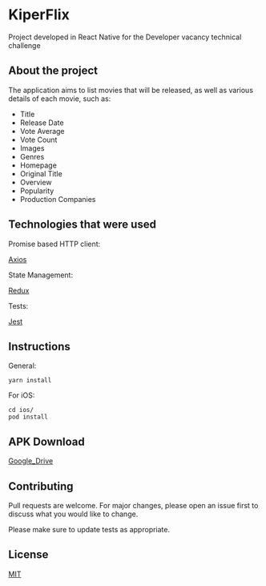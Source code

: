 # KiperFlix

Project developed in React Native for the Developer vacancy technical challenge

## About the project

The application aims to list movies that will be released, as well as various details of each movie, such as:

- Title
- Release Date
- Vote Average
- Vote Count
- Images
- Genres
- Homepage
- Original Title
- Overview
- Popularity
- Production Companies

## Technologies that were used

Promise based HTTP client:

[Axios](https://github.com/axios/axios)

State Management:

[Redux](https://redux.js.org/)

Tests:

[Jest](https://jestjs.io/)

## Instructions

General:

```
yarn install
```

For iOS:

```
cd ios/
pod install
```

## APK Download

[Google_Drive](https://drive.google.com/open?id=1ZVE2KN9BUHFBFT9EbMMAaBS3Cuiz9CF4)

## Contributing

Pull requests are welcome. For major changes, please open an issue first to discuss what you would like to change.

Please make sure to update tests as appropriate.

## License

[MIT](https://choosealicense.com/licenses/mit/)
